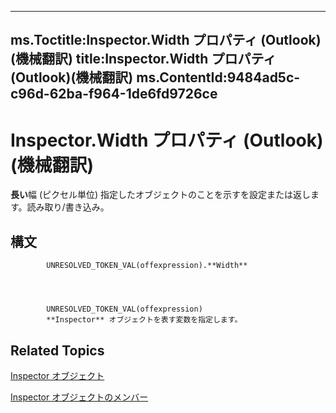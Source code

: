 

---
ms.Toctitle:Inspector.Width プロパティ (Outlook)(機械翻訳)
title:Inspector.Width プロパティ (Outlook)(機械翻訳)
ms.ContentId:9484ad5c-c96d-62ba-f964-1de6fd9726ce
---
# Inspector.Width プロパティ (Outlook)(機械翻訳)




**長い**幅 (ピクセル単位) 指定したオブジェクトのことを示すを設定または返します。読み取り/書き込み。

## 構文

            UNRESOLVED_TOKEN_VAL(offexpression).**Width**




            UNRESOLVED_TOKEN_VAL(offexpression)
            **Inspector** オブジェクトを表す変数を指定します。



## Related Topics

[Inspector オブジェクト](d7384756-669c-0549-1032-c3b864187994.md)

[Inspector オブジェクトのメンバー](acd3e13f-4727-7966-d2a5-a95e4528425c.md)




